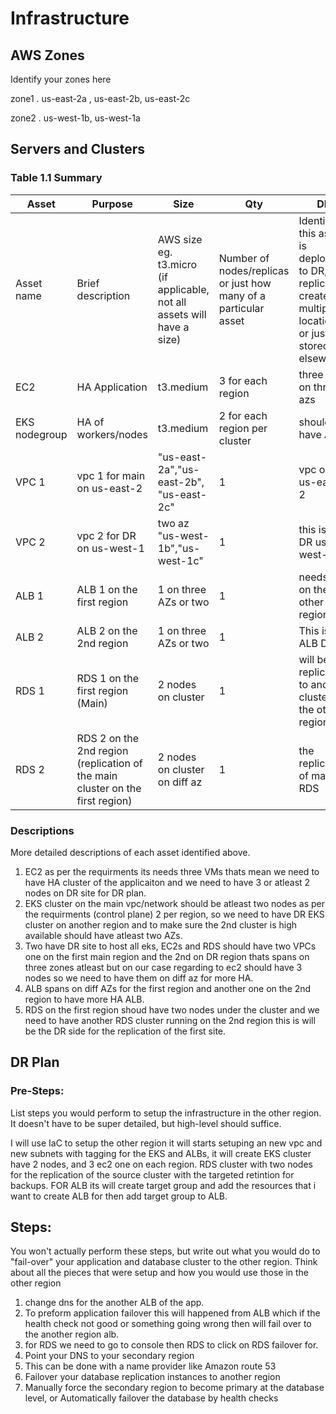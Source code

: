 # Infrastructure

## AWS Zones
Identify your zones here

zone1
. us-east-2a , us-east-2b, us-east-2c

zone2
. us-west-1b, us-west-1a

## Servers and Clusters

### Table 1.1 Summary


| Asset      | Purpose           | Size                                                                   | Qty                                                             | DR                                                                                                           |
|------------|-------------------|------------------------------------------------------------------------|-----------------------------------------------------------------|--------------------------------------------------------------------------------------------------------------|
| Asset name | Brief description | AWS size eg. t3.micro (if applicable, not all assets will have a size) | Number of nodes/replicas or just how many of a particular asset | Identify if this asset is deployed to DR, replicated, created in multiple locations or just stored elsewhere |
|  EC2| HA Application | t3.medium | 3 for each region | three ec2 on three azs |
|  EKS nodegroup | HA of workers/nodes | t3.medium | 2 for each region per cluster| should have A DR |
| VPC 1 | vpc 1 for main on us-east-2 | "us-east-2a","us-east-2b", "us-east-2c"  | 1 |vpc on us-east-2
| VPC 2 | vpc 2 for DR on us-west-1| two az "us-west-1b","us-west-1c" | 1 | this is the DR us-west-1
| ALB 1 | ALB 1 on the first region | 1 on three AZs or two | 1 | needs DR on the other region
| ALB 2 | ALB 2 on the 2nd region | 1 on three AZs or two | 1 | This is ALB DR
| RDS 1 | RDS 1 on the first region (Main) | 2 nodes on cluster | 1 | will be replicated to another cluster on the other region
| RDS 2 | RDS 2 on the 2nd region (replication of the main cluster on the first region) | 2 nodes on cluster on diff az | 1 | the replication of main RDS

### Descriptions
More detailed descriptions of each asset identified above.

1. EC2 as per the requirments its needs three VMs thats mean we need to have HA cluster of the applicaiton and we need to have 3 or atleast 2 nodes on DR site for DR plan.
2. EKS cluster on the main vpc/network should be atleast two nodes as per the requirments (control plane) 2 per region, so we need to have DR EKS cluster on another region and to make sure the 2nd cluster is high available should have atleast two AZs.
3. Two have DR site to host all eks, EC2s and RDS should have two VPCs one on the first main region and the 2nd on DR region thats spans on three zones atleast but on our case regarding to ec2 should have 3 nodes so we need to have them on diff az for more HA.
4. ALB spans on diff AZs for the first region and another one on the 2nd region to have more HA ALB.
5. RDS on the first region shoud have two nodes under the cluster and we need to have another RDS cluster running on the 2nd region this is will be the DR side for the replication of the first site.

## DR Plan
### Pre-Steps:
List steps you would perform to setup the infrastructure in the other region. It doesn't have to be super detailed, but high-level should suffice.

I will use IaC to setup the other region it will starts setuping an new vpc and new subnets with tagging for the EKS and ALBs, it will create EKS cluster have 2 nodes, and 3 ec2 one on each region. RDS cluster with two nodes for the replication of the source cluster with the targeted retintion for backups.
FOR ALB its will create target group and add the resources that i want to create ALB for then add target group to ALB.

## Steps:
You won't actually perform these steps, but write out what you would do to "fail-over" your application and database cluster to the other region. Think about all the pieces that were setup and how you would use those in the other region

1. change dns for the another ALB of the app.
2. To preform application failover this will happened from ALB which if the health check not good or something going wrong then will fail over to the another region alb.
3. for RDS we need to go to console then RDS to click on RDS failover for.
4. Point your DNS to your secondary region
5. This can be done with a name provider like Amazon route 53
6. Failover your database replication instances to another region
7. Manually force the secondary region to become primary at the database level, or Automatically failover the database by health checks

